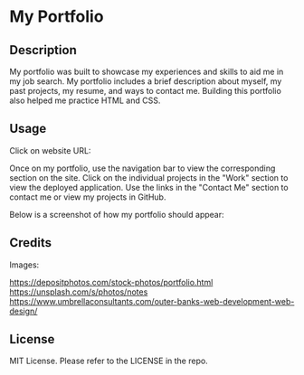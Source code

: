 # My Portfolio

## Description

My portfolio was built to showcase my experiences and skills to aid me in my job search. My portfolio includes a brief description about myself, my past projects, my resume, and ways to contact me. Building this portfolio also helped me practice HTML and CSS.

## Usage

Click on website URL: 

Once on my portfolio, use the navigation bar to view the corresponding section on the site. Click on the individual projects in the "Work" section to view the deployed application. Use the links in the "Contact Me" section to contact me or view my projects in GitHub.

Below is a screenshot of how my portfolio should appear:

## Credits

Images:

https://depositphotos.com/stock-photos/portfolio.html
https://unsplash.com/s/photos/notes
https://www.umbrellaconsultants.com/outer-banks-web-development-web-design/

## License

MIT License. Please refer to the LICENSE in the repo.




